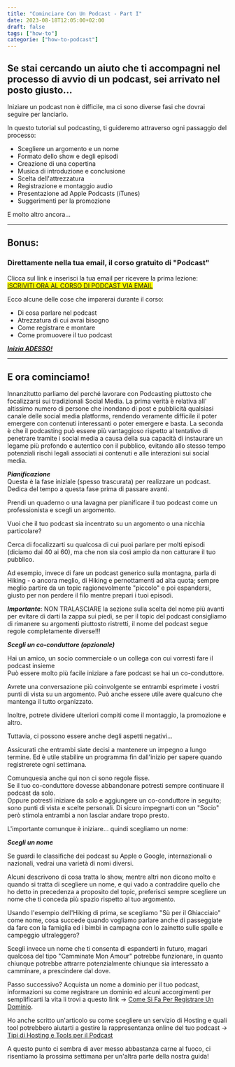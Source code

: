 ```yaml
---
title: "Cominciare Con Un Podcast - Part I"
date: 2023-08-18T12:05:00+02:00
draft: false
tags: ["how-to"]
categorie: ["how-to-podcast"]
---
```



## Se stai cercando un aiuto che ti accompagni nel processo di avvio di un podcast, sei arrivato nel posto giusto...

Iniziare un podcast non è difficile, ma ci sono diverse fasi che dovrai seguire per lanciarlo.

In questo tutorial sul podcasting, ti guideremo attraverso ogni passaggio del processo:

- Scegliere un argomento e un nome
- Formato dello show e degli episodi
- Creazione di una copertina
- Musica di introduzione e conclusione
- Scelta dell'attrezzatura
- Registrazione e montaggio audio
- Presentazione ad Apple Podcasts (iTunes)
- Suggerimenti per la promozione

E molto altro ancora...

-----------------------------------------------   
<h2>Bonus: </h2>
<h3>Direttamente nella tua email, il corso gratuito di "Podcast"</h3>

Clicca sul link e inserisci la tua email per ricevere la prima lezione:    
<span style="background-color: #FFFF00">[ISCRIVITI ORA AL CORSO DI PODCAST VIA EMAIL](https://powerupstudio.it/#ctamail)</span>

Ecco alcune delle cose che imparerai durante il corso:

- Di cosa parlare nel podcast
- Atrezzatura di cui avrai bisogno
- Come registrare e montare
- Come promuovere il tuo podcast

[***Inizia ADESSO!***](https://powerupstudio.it/#ctamail)    

----------------------------------------------- 


<h2>E ora cominciamo!</h2>

Innanzitutto parliamo del perché lavorare con Podcasting piuttosto che focalizzarsi sui tradizionali Social Media.
La prima verità è relativa all' altissimo numero di persone che inondano di post e pubblicità qualsiasi canale delle social media platforms, rendendo veramente difficile il poter emergere con contenuti interessanti o poter emergere e basta.
La seconda è che il podcasting può essere più vantaggioso rispetto al tentativo di penetrare tramite i social media a causa della sua capacità di instaurare un legame più profondo e autentico con il pubblico, evitando allo stesso tempo potenziali rischi legali associati ai contenuti e alle interazioni sui social media.


***Pianificazione***   
Questa è la fase iniziale (spesso trascurata) per realizzare un podcast. Dedica del tempo a questa fase prima di passare avanti.

Prendi un quaderno o una lavagna per pianificare il tuo podcast come un professionista e scegli un argomento.

Vuoi che il tuo podcast sia incentrato su un argomento o una nicchia particolare?

Cerca di focalizzarti su qualcosa di cui puoi parlare per molti episodi (diciamo dai 40 ai 60), ma che non sia così ampio da non catturare il tuo pubblico.

Ad esempio, invece di fare un podcast generico sulla montagna, parla di Hiking - o ancora meglio, di Hiking e pernottamenti ad alta quota; sempre meglio partire da un topic ragionevolmente "piccolo" e poi espandersi, giusto per non perdere il filo mentre prepari i tuoi episodi.

***Importante***: NON TRALASCIARE la sezione sulla scelta del nome più avanti per evitare di darti la zappa sui piedi, se per il topic del podcast consigliamo di rimanere su argomenti piuttosto ristretti, il nome del podcast segue regole completamente diverse!!!

***Scegli un co-conduttore (opzionale)***

Hai un amico, un socio commerciale o un collega con cui vorresti fare il podcast insieme    
Può essere molto più facile iniziare a fare podcast se hai un co-conduttore.

Avrete una conversazione più coinvolgente se entrambi esprimete i vostri punti di vista su un argomento. Può anche essere utile avere qualcuno che mantenga il tutto organizzato.

Inoltre, potrete dividere ulteriori compiti come il montaggio, la promozione e altro.

Tuttavia, ci possono essere anche degli aspetti negativi...

Assicurati che entrambi siate decisi a mantenere un impegno a lungo termine. Ed è utile stabilire un programma fin dall'inizio per sapere quando registrerete ogni settimana.

Comunquesia anche qui non ci sono regole fisse.   
Se il tuo co-conduttore dovesse abbandonare potresti sempre continuare il podcast da solo.  
Oppure potresti iniziare da solo e aggiungere un co-conduttore in seguito; sono punti di vista e scelte personali.
Di sicuro impegnarti con un "Socio" però stimola entrambi a non lasciar andare tropo presto.

L'importante comunque è iniziare... quindi scegliamo un nome:

***Scegli un nome***

Se guardi le classifiche dei podcast su Apple o Google, internazionali o nazionali, vedrai una varietà di nomi diversi.

Alcuni descrivono di cosa tratta lo show, mentre altri non dicono molto e quando si tratta di scegliere un nome, e qui vado a contraddire quello che ho detto in precedenza a proposito del topic, preferisci sempre scegliere un nome che ti conceda più spazio rispetto al tuo argomento.

Usando l'esempio dell'Hiking di prima, se scegliamo "Sù per il Ghiacciaio" come nome, cosa succede quando vogliamo parlare anche di passeggiate da fare con la famiglia ed i bimbi in campagna con lo zainetto sulle spalle e campeggio ultraleggero?

Scegli invece un nome che ti consenta di espanderti in futuro, magari qualcosa del tipo "Camminate Mon Amour" potrebbe funzionare, in quanto chiunque potrebbe attrarre potenzialmente chiunque sia interessato a camminare, a prescindere dal dove.

Passo successivo? Acquista un nome a dominio per il tuo podcast, informazioni su come registrare un dominio ed alcuni accorgimenti per semplificarti la vita li trovi a questo link -> [Come Si Fa Per Registrare Un Dominio](https://powerupstudio.it/posts/suggerimenti-per-registrare-un-dominio/).

Ho anche scritto un'articolo su come scegliere un servizio di Hosting e quali tool potrebbero aiutarti a gestire la rappresentanza online del tuo podcast -> [Tipi di Hosting e Tools per il Podcast](https://powerupstudio.it/posts/hosting-e-tools-per-il-podcast-part-one/)

A questo punto ci sembra di aver messo abbastanza carne al fuoco, ci risentiamo la prossima settimana per un'altra parte della nostra guida!